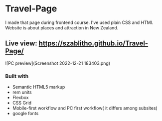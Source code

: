 # Travel-Page
I made that page during frontend course. I've used plain CSS and HTMl. Website is about places and attraction in New Zealand.
## Live view: https://szablitho.github.io/Travel-Page/
![PC preview](Screenshot 2022-12-21 183403.png)
### Built with

- Semantic HTML5 markup
- rem units
- Flexbox
- CSS Grid
- Mobile-first workflow and PC first workflow( it differs among subsites)
- google fonts
